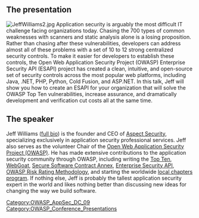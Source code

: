 ## The presentation

![JeffWilliams2.jpg](JeffWilliams2.jpg "JeffWilliams2.jpg") Application
security is arguably the most difficult IT challenge facing
organizations today. Chasing the 700 types of common weaknesses with
scanners and static analysis alone is a losing proposition. Rather than
chasing after these vulnerabilities, developers can address almost all
of these problems with a set of 10 to 12 strong centralized security
controls. To make it easier for developers to establish these controls,
the Open Web Application Security Project (OWASP) Enterprise Security
API (ESAPI) project has created a clean, intuitive, and open-source set
of security controls across the most popular web platforms, including
Java, .NET, PHP, Python, Cold Fusion, and ASP.NET. In this talk, Jeff
will show you how to create an ESAPI for your organization that will
solve the OWASP Top Ten vulnerabilities, increase assurance, and
dramatically development and verification cut costs all at the same
time.

## The speaker

Jeff Williams ([full bio](User:Jeff_Williams "wikilink")) is the founder
and CEO of [Aspect Security](http://www.aspectsecurity.com/),
specializing exclusively in application security professional services.
Jeff also serves as the volunteer Chair of the [Open Web Application
Security Project (OWASP)](http://www.owasp.org/). He has made extensive
contributions to the application security community through OWASP,
including writing the [Top Ten](topten "wikilink"),
[WebGoat](WebGoat "wikilink"), [Secure Software Contract
Annex](legal "wikilink"), [Enterprise Security API](ESAPI "wikilink"),
[OWASP Risk Rating
Methodology](OWASP_Risk_Rating_Methodology "wikilink"), and starting the
worldwide [local chapters program](chapters "wikilink"). If nothing
else, Jeff is probably the tallest application security expert in the
world and likes nothing better than discussing new ideas for changing
the way we build software.

[Category:OWASP_AppSec_DC_09](Category:OWASP_AppSec_DC_09 "wikilink")
[Category:OWASP_Conference_Presentations](Category:OWASP_Conference_Presentations "wikilink")